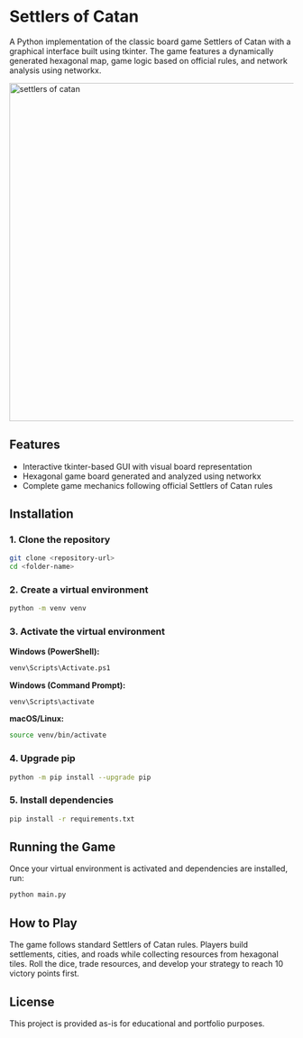 # Settlers of Catan

A Python implementation of the classic board game Settlers of Catan with a graphical interface built using tkinter. The game features a dynamically generated hexagonal map, game logic based on official rules, and network analysis using networkx.

<img width="600" alt="settlers of catan" src="https://github.com/user-attachments/assets/54c943d1-3638-41b1-9abf-b5bc6d0f5b8f" />

## Features

- Interactive tkinter-based GUI with visual board representation
- Hexagonal game board generated and analyzed using networkx
- Complete game mechanics following official Settlers of Catan rules

## Installation

### 1. Clone the repository

```bash
git clone <repository-url>
cd <folder-name>
```

### 2. Create a virtual environment

```bash
python -m venv venv
```

### 3. Activate the virtual environment

**Windows (PowerShell):**
```bash
venv\Scripts\Activate.ps1
```

**Windows (Command Prompt):**
```bash
venv\Scripts\activate
```

**macOS/Linux:**
```bash
source venv/bin/activate
```

### 4. Upgrade pip

```bash
python -m pip install --upgrade pip
```

### 5. Install dependencies

```bash
pip install -r requirements.txt
```

## Running the Game

Once your virtual environment is activated and dependencies are installed, run:

```bash
python main.py
```

## How to Play

The game follows standard Settlers of Catan rules. Players build settlements, cities, and roads while collecting resources from hexagonal tiles. Roll the dice, trade resources, and develop your strategy to reach 10 victory points first.

## License

This project is provided as-is for educational and portfolio purposes.
